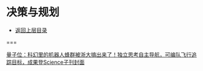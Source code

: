 # 决策与规划

* [返回上层目录](../autopilot.md)





===

[量子位：科幻里的机器人蜂群被浙大搞出来了！独立思考自主导航，可编队飞行追踪目标，成果登Science子刊封面](https://zhuanlan.zhihu.com/p/513226681)

